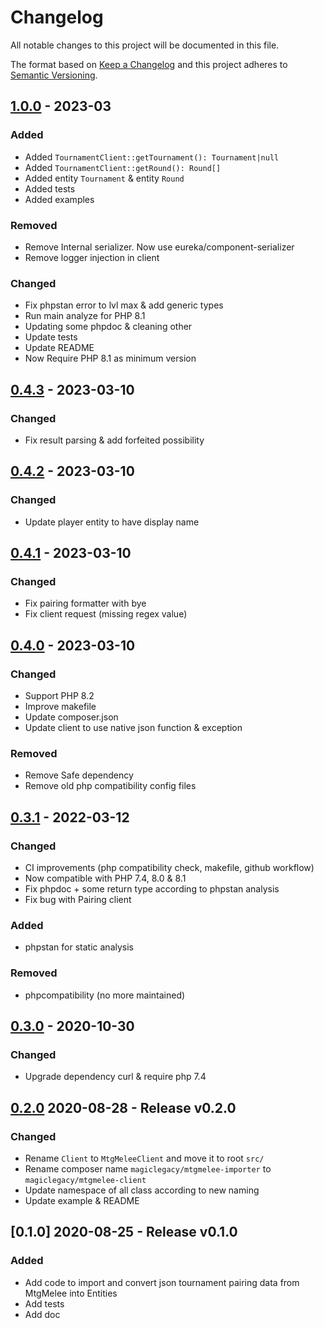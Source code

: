 # Changelog
All notable changes to this project will be documented in this file.

The format based on [Keep a Changelog](http://keepachangelog.com/en/1.0.0/)
and this project adheres to [Semantic Versioning](http://semver.org/spec/v2.0.0.html).

## [1.0.0] - 2023-03
[1.0.0]: https://github.com/MagicLegacy/mtgmelee-client/compare/0.4.3...1.0.0
### Added
- Added `TournamentClient::getTournament(): Tournament|null`
- Added `TournamentClient::getRound(): Round[]`
- Added entity `Tournament` & entity `Round`
- Added tests
- Added examples
### Removed
- Remove Internal serializer. Now use eureka/component-serializer
- Remove logger injection in client
### Changed
- Fix phpstan error to lvl max & add generic types
- Run main analyze for PHP 8.1
- Updating some phpdoc & cleaning other
- Update tests
- Update README
- Now Require PHP 8.1 as minimum version


## [0.4.3] - 2023-03-10
[0.4.3]: https://github.com/MagicLegacy/mtgmelee-client/compare/0.4.2...0.4.3
### Changed
- Fix result parsing & add forfeited possibility

## [0.4.2] - 2023-03-10
[0.4.2]: https://github.com/MagicLegacy/mtgmelee-client/compare/0.4.1...0.4.2
### Changed
- Update player entity to have display name

## [0.4.1] - 2023-03-10
[0.4.1]: https://github.com/MagicLegacy/mtgmelee-client/compare/0.4.0...0.4.1
### Changed
- Fix pairing formatter with bye
- Fix client request (missing regex value)

## [0.4.0] - 2023-03-10
[0.4.0]: https://github.com/MagicLegacy/mtgmelee-client/compare/0.3.1...0.4.0
### Changed
- Support PHP 8.2
- Improve makefile
- Update composer.json
- Update client to use native json function & exception
### Removed
- Remove Safe dependency
- Remove old php compatibility config files


## [0.3.1] - 2022-03-12
[0.3.1]: https://github.com/MagicLegacy/mtgmelee-client/compare/0.3.0...0.3.1
### Changed
- CI improvements (php compatibility check, makefile, github workflow)
- Now compatible with PHP 7.4, 8.0 & 8.1
- Fix phpdoc + some return type according to phpstan analysis
- Fix bug with Pairing client
### Added
- phpstan for static analysis
### Removed
- phpcompatibility (no more maintained)

## [0.3.0] - 2020-10-30
[0.3.0]: https://github.com/MagicLegacy/mtgmelee-client/compare/0.2.0...0.3.0
### Changed
- Upgrade dependency curl & require php 7.4


## [0.2.0] 2020-08-28 - Release v0.2.0
[0.2.0]: https://github.com/MagicLegacy/mtgmelee-client/compare/0.1.0...0.2.0
### Changed
- Rename `Client` to `MtgMeleeClient` and move it to root `src/`
- Rename composer name `magiclegacy/mtgmelee-importer` to `magiclegacy/mtgmelee-client`
- Update namespace of all class according to new naming
- Update example & README

## [0.1.0] 2020-08-25 - Release v0.1.0
### Added
- Add code to import and convert json tournament pairing data from MtgMelee into Entities
- Add tests
- Add doc
